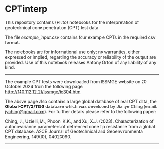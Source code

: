 # CPTinterp

This repository contains (Pluto) notebooks for the interpretation of geotechnical cone penetration (CPT) test data.

The file _example_input.csv_ contains four example CPTs in the required csv format.

The notebooks are for informational use only; no warranties, either expressed or implied, regarding the accuracy or reliability of the output are provided. Use of this notebook releases Antony Orton of any liability of any kind.

---

The example CPT tests were downloaded from ISSMGE website on 20 October 2024 from the following page: http://140.112.12.21/issmge/tc304.htm

The above page also contains a large global database of real CPT data, the **Global-CPT/3/1196** database which was developed by Jianye Ching (email: jyching@gmail.com).
For further details please refer to the following paper:

Ching, J., Uzielli, M., Phoon, K.K., and Xu, X.J. (2023). Characterization of autocovariance parameters of detrended cone tip resistance from a global CPT database. ASCE Journal of Geotechnical and Geoenvironmental Engineering, 149(10), 04023090.

---
